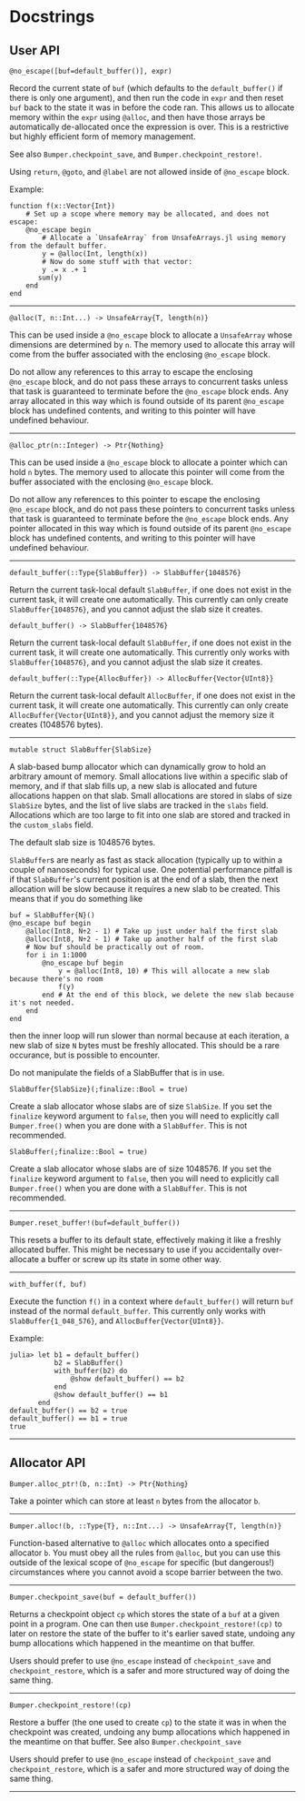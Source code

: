 # Docstrings

## User API

```
@no_escape([buf=default_buffer()], expr)
```

Record the current state of `buf` (which defaults to the `default_buffer()` if there is only one argument), and then run the code in `expr` and then reset `buf` back to the state it was in before the code ran. This allows us to allocate memory within the `expr` using `@alloc`, and then have those arrays be automatically de-allocated once the expression is over. This is a restrictive but highly efficient form of memory management.

See also `Bumper.checkpoint_save`, and `Bumper.checkpoint_restore!`.

Using `return`, `@goto`, and `@label` are not allowed inside of `@no_escape` block.

Example:

```
function f(x::Vector{Int})
    # Set up a scope where memory may be allocated, and does not escape:
    @no_escape begin
        # Allocate a `UnsafeArray` from UnsafeArrays.jl using memory from the default buffer.
        y = @alloc(Int, length(x))
        # Now do some stuff with that vector:
        y .= x .+ 1
       sum(y)
    end
end
```

---------------------------------------
```
@alloc(T, n::Int...) -> UnsafeArray{T, length(n)}
```

This can be used inside a `@no_escape` block to allocate a `UnsafeArray` whose dimensions are determined by `n`. The memory used to allocate this array will come from the buffer associated with the enclosing `@no_escape` block.

Do not allow any references to this array to escape the enclosing `@no_escape` block, and do not pass these arrays to concurrent tasks unless that task is guaranteed to terminate before the `@no_escape` block ends. Any array allocated in this way which is found outside of its parent `@no_escape` block has undefined contents, and writing to this pointer will have undefined behaviour.

---------------------------------------
```
@alloc_ptr(n::Integer) -> Ptr{Nothing}
```

This can be used inside a `@no_escape` block to allocate a pointer which can hold `n` bytes. The memory used to allocate this pointer will come from the buffer associated with the enclosing `@no_escape` block.

Do not allow any references to this pointer to escape the enclosing `@no_escape` block, and do not pass these pointers to concurrent tasks unless that task is guaranteed to terminate before the `@no_escape` block ends. Any pointer allocated in this way which is found outside of its parent `@no_escape` block has undefined contents, and writing to this pointer will have undefined behaviour.

---------------------------------------
```
default_buffer(::Type{SlabBuffer}) -> SlabBuffer{1048576}
```

Return the current task-local default `SlabBuffer`, if one does not exist in the current task, it will create one automatically. This currently can only create `SlabBuffer{1048576}`, and you cannot adjust the slab size it creates.

```
default_buffer() -> SlabBuffer{1048576}
```

Return the current task-local default `SlabBuffer`, if one does not exist in the current task, it will create one automatically. This currently only works with `SlabBuffer{1048576}`, and you cannot adjust the slab size it creates.

```
default_buffer(::Type{AllocBuffer}) -> AllocBuffer{Vector{UInt8}}
```

Return the current task-local default `AllocBuffer`, if one does not exist in the current task, it will create one automatically. This currently can only create `AllocBuffer{Vector{UInt8}}`, and you cannot adjust the memory size it creates (1048576 bytes).

---------------------------------------
```
mutable struct SlabBuffer{SlabSize}
```

A slab-based bump allocator which can dynamically grow to hold an arbitrary amount of memory. Small allocations live within a specific slab of memory, and if that slab fills up, a new slab is allocated and future allocations happen on that slab. Small allocations are stored in slabs of size `SlabSize` bytes, and the list of live slabs are tracked in the `slabs` field. Allocations which are too large to fit into one slab are stored and tracked in the `custom_slabs` field.

The default slab size is 1048576 bytes.

`SlabBuffer`s are nearly as fast as stack allocation (typically up to within a couple of nanoseconds) for typical use. One potential performance pitfall is if that `SlabBuffer`'s current position is at the end of a slab, then the next allocation will be slow because it requires a new slab to be created. This means that if you do something like

```
buf = SlabBuffer{N}()
@no_escape buf begin
    @alloc(Int8, N÷2 - 1) # Take up just under half the first slab
    @alloc(Int8, N÷2 - 1) # Take up another half of the first slab
    # Now buf should be practically out of room. 
    for i in 1:1000
        @no_escape buf begin
            y = @alloc(Int8, 10) # This will allocate a new slab because there's no room
            f(y)
        end # At the end of this block, we delete the new slab because it's not needed.
    end
end
```

then the inner loop will run slower than normal because at each iteration, a new slab of size `N` bytes must be freshly allocated. This should be a rare occurance, but is possible to encounter.

Do not manipulate the fields of a SlabBuffer that is in use.

```
SlabBuffer{SlabSize}(;finalize::Bool = true)
```

Create a slab allocator whose slabs are of size `SlabSize`. If you set the `finalize` keyword argument to `false`, then you will need to explicitly call `Bumper.free()` when you are done with a `SlabBuffer`. This is not recommended.

```
SlabBuffer(;finalize::Bool = true)
```

Create a slab allocator whose slabs are of size 1048576. If you set the `finalize` keyword argument to `false`, then you will need to explicitly call `Bumper.free()` when you are done with a `SlabBuffer`. This is not recommended.

---------------------------------------
```
Bumper.reset_buffer!(buf=default_buffer())
```

This resets a buffer to its default state, effectively making it like a freshly allocated buffer. This might be necessary to use if you accidentally over-allocate a buffer or screw up its state in some other way.

---------------------------------------
```
with_buffer(f, buf)
```

Execute the function `f()` in a context where `default_buffer()` will return `buf` instead of the normal `default_buffer`. This currently only works with `SlabBuffer{1_048_576}`, and `AllocBuffer{Vector{UInt8}}`.

Example:

```
julia> let b1 = default_buffer()
           b2 = SlabBuffer()
           with_buffer(b2) do
               @show default_buffer() == b2
           end
           @show default_buffer() == b1
       end
default_buffer() == b2 = true
default_buffer() == b1 = true
true
```

---------------------------------------
## Allocator API

```
Bumper.alloc_ptr!(b, n::Int) -> Ptr{Nothing}
```

Take a pointer which can store at least `n` bytes from the allocator `b`.

---------------------------------------
```
Bumper.alloc!(b, ::Type{T}, n::Int...) -> UnsafeArray{T, length(n)}
```

Function-based alternative to `@alloc` which allocates onto a specified allocator `b`. You must obey all the rules from `@alloc`, but you can use this outside of the lexical scope of `@no_escape` for specific (but dangerous!) circumstances where you cannot avoid a scope barrier between the two.

---------------------------------------
```
Bumper.checkpoint_save(buf = default_buffer())
```

Returns a checkpoint object `cp` which stores the state of a `buf` at a given point in a program. One can then use `Bumper.checkpoint_restore!(cp)` to later on restore the state of the buffer to it's earlier saved state, undoing any bump allocations which happened in the meantime on that buffer.

Users should prefer to use `@no_escape` instead of `checkpoint_save` and `checkpoint_restore`, which is a safer and more structured way of doing the same thing.

---------------------------------------
```
Bumper.checkpoint_restore!(cp)
```

Restore a buffer (the one used to create `cp`) to the state it was in when the checkpoint was created, undoing any bump allocations which happened in the meantime on that buffer. See also `Bumper.checkpoint_save`

Users should prefer to use `@no_escape` instead of `checkpoint_save` and `checkpoint_restore`, which is a safer and more structured way of doing the same thing.

---------------------------------------
